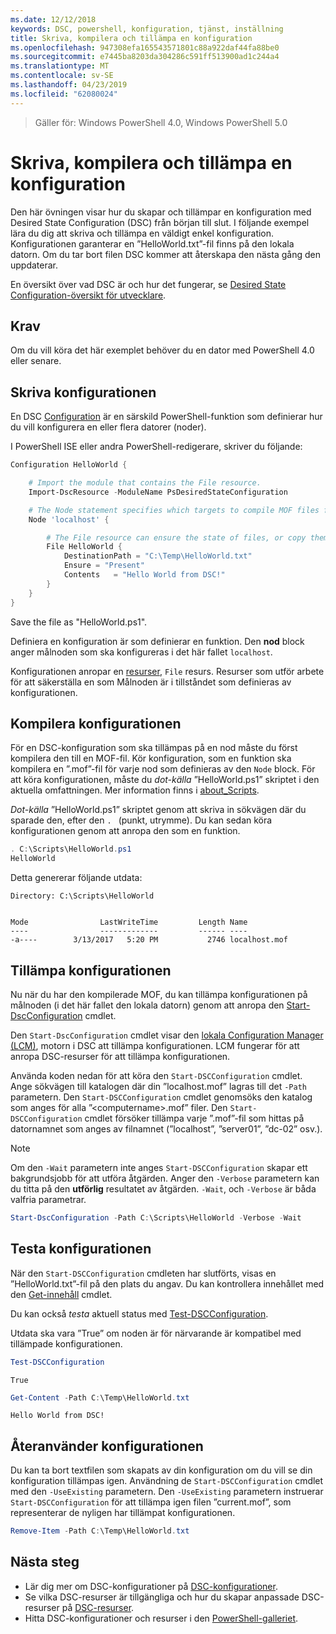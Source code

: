 ```yaml
---
ms.date: 12/12/2018
keywords: DSC, powershell, konfiguration, tjänst, inställning
title: Skriva, kompilera och tillämpa en konfiguration
ms.openlocfilehash: 947308efa165543571801c88a922daf44fa88be0
ms.sourcegitcommit: e7445ba8203da304286c591ff513900ad1c244a4
ms.translationtype: MT
ms.contentlocale: sv-SE
ms.lasthandoff: 04/23/2019
ms.locfileid: "62080024"
---
```

> Gäller för: Windows PowerShell 4.0, Windows PowerShell 5.0

# <a name="write-compile-and-apply-a-configuration"></a>Skriva, kompilera och tillämpa en konfiguration

Den här övningen visar hur du skapar och tillämpar en konfiguration med Desired State Configuration (DSC) från början till slut.
I följande exempel lära du dig att skriva och tillämpa en väldigt enkel konfiguration. Konfigurationen garanterar en ”HelloWorld.txt”-fil finns på den lokala datorn. Om du tar bort filen DSC kommer att återskapa den nästa gång den uppdaterar.

En översikt över vad DSC är och hur det fungerar, se [Desired State Configuration-översikt för utvecklare](../overview/overview.md).

## <a name="requirements"></a>Krav

Om du vill köra det här exemplet behöver du en dator med PowerShell 4.0 eller senare.

## <a name="write-the-configuration"></a>Skriva konfigurationen

En DSC [Configuration](configurations.md) är en särskild PowerShell-funktion som definierar hur du vill konfigurera en eller flera datorer (noder).

I PowerShell ISE eller andra PowerShell-redigerare, skriver du följande:

```powershell
Configuration HelloWorld {

    # Import the module that contains the File resource.
    Import-DscResource -ModuleName PsDesiredStateConfiguration

    # The Node statement specifies which targets to compile MOF files for, when this configuration is executed.
    Node 'localhost' {

        # The File resource can ensure the state of files, or copy them from a source to a destination with persistent updates.
        File HelloWorld {
            DestinationPath = "C:\Temp\HelloWorld.txt"
            Ensure = "Present"
            Contents   = "Hello World from DSC!"
        }
    }
}
```

Save the file as "HelloWorld.ps1".

Definiera en konfiguration är som definierar en funktion. Den **nod** block anger målnoden som ska konfigureras i det här fallet `localhost`.

Konfigurationen anropar en [resurser](../resources/resources.md), `File` resurs. Resurser som utför arbete för att säkerställa en som Målnoden är i tillståndet som definieras av konfigurationen.

## <a name="compile-the-configuration"></a>Kompilera konfigurationen

För en DSC-konfiguration som ska tillämpas på en nod måste du först kompilera den till en MOF-fil.
Kör konfiguration, som en funktion ska kompilera en ”.mof”-fil för varje nod som definieras av den `Node` block.
För att köra konfigurationen, måste du *dot-källa* ”HelloWorld.ps1” skriptet i den aktuella omfattningen.
Mer information finns i [about_Scripts](/powershell/module/microsoft.powershell.core/about/about_scripts?view=powershell-6#script-scope-and-dot-sourcing).

<!-- markdownlint-disable MD038 -->
*Dot-källa* ”HelloWorld.ps1” skriptet genom att skriva in sökvägen där du sparade den, efter den `. ` (punkt, utrymme). Du kan sedan köra konfigurationen genom att anropa den som en funktion.
<!-- markdownlint-enable MD038 -->

```powershell
. C:\Scripts\HelloWorld.ps1
HelloWorld
```

Detta genererar följande utdata:

```output
Directory: C:\Scripts\HelloWorld


Mode                LastWriteTime         Length Name
----                -------------         ------ ----
-a----        3/13/2017   5:20 PM           2746 localhost.mof
```

## <a name="apply-the-configuration"></a>Tillämpa konfigurationen

Nu när du har den kompilerade MOF, du kan tillämpa konfigurationen på målnoden (i det här fallet den lokala datorn) genom att anropa den [Start-DscConfiguration](/powershell/module/psdesiredstateconfiguration/start-dscconfiguration) cmdlet.

Den `Start-DscConfiguration` cmdlet visar den [lokala Configuration Manager (LCM)](../managing-nodes/metaConfig.md), motorn i DSC att tillämpa konfigurationen.
LCM fungerar för att anropa DSC-resurser för att tillämpa konfigurationen.

Använda koden nedan för att köra den `Start-DSCConfiguration` cmdlet. Ange sökvägen till katalogen där din ”localhost.mof” lagras till det `-Path` parametern. Den `Start-DSCConfiguration` cmdlet genomsöks den katalog som anges för alla ”\<computername\>.mof” filer. Den `Start-DSCConfiguration` cmdlet försöker tillämpa varje ”.mof”-fil som hittas på datornamnet som anges av filnamnet (”localhost”, ”server01”, ”dc-02” osv.).

> [!NOTE]
> Om den `-Wait` parametern inte anges `Start-DSCConfiguration` skapar ett bakgrundsjobb för att utföra åtgärden. Anger den `-Verbose` parametern kan du titta på den **utförlig** resultatet av åtgärden. `-Wait`, och `-Verbose` är båda valfria parametrar.

```powershell
Start-DscConfiguration -Path C:\Scripts\HelloWorld -Verbose -Wait
```

## <a name="test-the-configuration"></a>Testa konfigurationen

När den `Start-DSCConfiguration` cmdleten har slutförts, visas en ”HelloWorld.txt”-fil på den plats du angav. Du kan kontrollera innehållet med den [Get-innehåll](/powershell/module/microsoft.powershell.management/get-content) cmdlet.

Du kan också *testa* aktuell status med [Test-DSCConfiguration](/powershell/module/psdesiredstateconfiguration/Test-DSCConfiguration).

Utdata ska vara ”True” om noden är för närvarande är kompatibel med tillämpade konfigurationen.

```powershell
Test-DSCConfiguration
```

```output
True
```

```powershell
Get-Content -Path C:\Temp\HelloWorld.txt
```

```output
Hello World from DSC!
```

## <a name="re-applying-the-configuration"></a>Återanvänder konfigurationen

Du kan ta bort textfilen som skapats av din konfiguration om du vill se din konfiguration tillämpas igen. Användning de `Start-DSCConfiguration` cmdlet med den `-UseExisting` parametern. Den `-UseExisting` parametern instruerar `Start-DSCConfiguration` för att tillämpa igen filen ”current.mof”, som representerar de nyligen har tillämpat konfigurationen.

```powershell
Remove-Item -Path C:\Temp\HelloWorld.txt
```

## <a name="next-steps"></a>Nästa steg

- Lär dig mer om DSC-konfigurationer på [DSC-konfigurationer](configurations.md).
- Se vilka DSC-resurser är tillgängliga och hur du skapar anpassade DSC-resurser på [DSC-resurser](../resources/resources.md).
- Hitta DSC-konfigurationer och resurser i den [PowerShell-galleriet](https://www.powershellgallery.com/).
